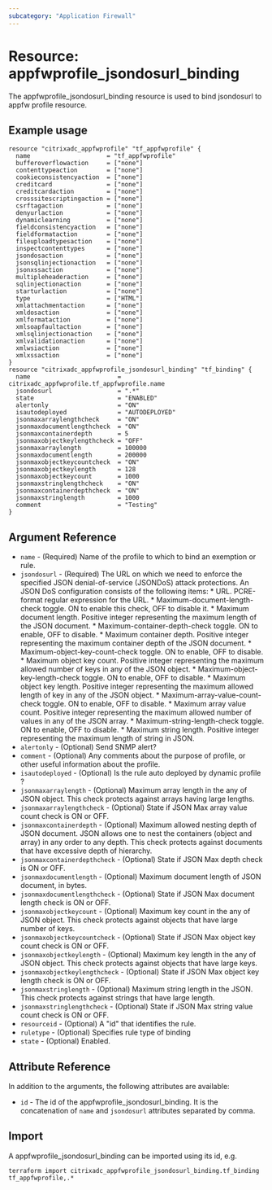 ```yaml
---
subcategory: "Application Firewall"
---
```


# Resource: appfwprofile_jsondosurl_binding

The appfwprofile_jsondosurl_binding resource is used to bind jsondosurl to appfw profile resource.


## Example usage

```hcl
resource "citrixadc_appfwprofile" "tf_appfwprofile" {
  name                     = "tf_appfwprofile"
  bufferoverflowaction     = ["none"]
  contenttypeaction        = ["none"]
  cookieconsistencyaction  = ["none"]
  creditcard               = ["none"]
  creditcardaction         = ["none"]
  crosssitescriptingaction = ["none"]
  csrftagaction            = ["none"]
  denyurlaction            = ["none"]
  dynamiclearning          = ["none"]
  fieldconsistencyaction   = ["none"]
  fieldformataction        = ["none"]
  fileuploadtypesaction    = ["none"]
  inspectcontenttypes      = ["none"]
  jsondosaction            = ["none"]
  jsonsqlinjectionaction   = ["none"]
  jsonxssaction            = ["none"]
  multipleheaderaction     = ["none"]
  sqlinjectionaction       = ["none"]
  starturlaction           = ["none"]
  type                     = ["HTML"]
  xmlattachmentaction      = ["none"]
  xmldosaction             = ["none"]
  xmlformataction          = ["none"]
  xmlsoapfaultaction       = ["none"]
  xmlsqlinjectionaction    = ["none"]
  xmlvalidationaction      = ["none"]
  xmlwsiaction             = ["none"]
  xmlxssaction             = ["none"]
}
resource "citrixadc_appfwprofile_jsondosurl_binding" "tf_binding" {
  name                        = citrixadc_appfwprofile.tf_appfwprofile.name
  jsondosurl                  = ".*"
  state                       = "ENABLED"
  alertonly                   = "ON"
  isautodeployed              = "AUTODEPLOYED"
  jsonmaxarraylengthcheck     = "ON"
  jsonmaxdocumentlengthcheck  = "ON"
  jsonmaxcontainerdepth       = 5
  jsonmaxobjectkeylengthcheck = "OFF"
  jsonmaxarraylength          = 100000
  jsonmaxdocumentlength       = 200000
  jsonmaxobjectkeycountcheck  = "ON"
  jsonmaxobjectkeylength      = 128
  jsonmaxobjectkeycount       = 1000
  jsonmaxstringlengthcheck    = "ON"
  jsonmaxcontainerdepthcheck  = "ON"
  jsonmaxstringlength         = 1000
  comment                     = "Testing"
}
```


## Argument Reference

* `name` - (Required) Name of the profile to which to bind an exemption or rule.
* `jsondosurl` - (Required) The URL on which we need to enforce the specified JSON denial-of-service (JSONDoS) attack protections. An JSON DoS configuration consists of the following items: * URL. PCRE-format regular expression for the URL. * Maximum-document-length-check toggle.  ON to enable this check, OFF to disable it. * Maximum document length. Positive integer representing the maximum length of the JSON document. * Maximum-container-depth-check toggle. ON to enable, OFF to disable.  * Maximum container depth. Positive integer representing the maximum container depth of the JSON document. * Maximum-object-key-count-check toggle. ON to enable, OFF to disable. * Maximum object key count. Positive integer representing the maximum allowed number of keys in any of the  JSON object. * Maximum-object-key-length-check toggle. ON to enable, OFF to disable. * Maximum object key length. Positive integer representing the maximum allowed length of key in any of the  JSON object. * Maximum-array-value-count-check toggle. ON to enable, OFF to disable. * Maximum array value count. Positive integer representing the maximum allowed number of values in any of the JSON array. * Maximum-string-length-check toggle. ON to enable, OFF to disable. * Maximum string length. Positive integer representing the maximum length of string in JSON.
* `alertonly` - (Optional) Send SNMP alert?
* `comment` - (Optional) Any comments about the purpose of profile, or other useful information about the profile.
* `isautodeployed` - (Optional) Is the rule auto deployed by dynamic profile ?
* `jsonmaxarraylength` - (Optional) Maximum array length in the any of JSON object. This check protects against arrays having large lengths.
* `jsonmaxarraylengthcheck` - (Optional) State if JSON Max array value count check is ON or OFF.
* `jsonmaxcontainerdepth` - (Optional) Maximum allowed nesting depth  of JSON document. JSON allows one to nest the containers (object and array) in any order to any depth. This check protects against documents that have excessive depth of hierarchy.
* `jsonmaxcontainerdepthcheck` - (Optional) State if JSON Max depth check is ON or OFF.
* `jsonmaxdocumentlength` - (Optional) Maximum document length of JSON document, in bytes.
* `jsonmaxdocumentlengthcheck` - (Optional) State if JSON Max document length check is ON or OFF.
* `jsonmaxobjectkeycount` - (Optional) Maximum key count in the any of JSON object. This check protects against objects that have large number of keys.
* `jsonmaxobjectkeycountcheck` - (Optional) State if JSON Max object key count check is ON or OFF.
* `jsonmaxobjectkeylength` - (Optional) Maximum key length in the any of JSON object. This check protects against objects that have large keys.
* `jsonmaxobjectkeylengthcheck` - (Optional) State if JSON Max object key length check is ON or OFF.
* `jsonmaxstringlength` - (Optional) Maximum string length in the JSON. This check protects against strings that have large length.
* `jsonmaxstringlengthcheck` - (Optional) State if JSON Max string value count check is ON or OFF.
* `resourceid` - (Optional) A "id" that identifies the rule.
* `ruletype` - (Optional) Specifies rule type of binding
* `state` - (Optional) Enabled.


## Attribute Reference

In addition to the arguments, the following attributes are available:

* `id` - The id of the appfwprofile_jsondosurl_binding. It is the concatenation of  `name` and `jsondosurl` attributes separated by comma.


## Import

A appfwprofile_jsondosurl_binding can be imported using its id, e.g.

```shell
terraform import citrixadc_appfwprofile_jsondosurl_binding.tf_binding tf_appfwprofile,.*
```
